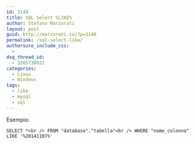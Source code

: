 ```yaml
---
id: 3148
title: SQL Select %LIKE%
author: Stefano Marzorati
layout: post
guid: http://marzorati.co/?p=3148
permalink: /sql-select-like/
authorsure_include_css:
  - 
dsq_thread_id:
  - 3205730022
categories:
  - Linux
  - Windows
tags:
  - like
  - mysql
  - sql
---
```

Esempio:

`SELECT *<br />
FROM "database"."tabella"<br />
WHERE "nome_colonna" LIKE '%20141107%'`
